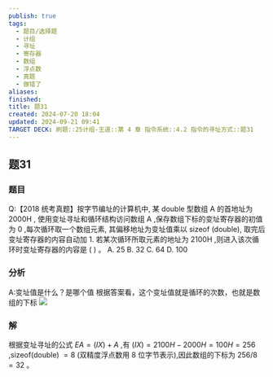 ```yaml
---
publish: true
tags:
  - 题目/选择题
  - 计组
  - 寻址
  - 寄存器
  - 数组
  - 浮点数
  - 真题
  - 做错了
aliases: 
finished: 
title: 题31
created: 2024-07-20 18:04
updated: 2024-09-21 09:41
TARGET DECK: 刷题::25计组-王道::第 4 章 指令系统::4.2 指令的寻址方式::题31
---
```

## 题31
### 题目
Q:【2018 统考真题】按字节编址的计算机中, 某 double 型数组 A 的首地址为 ${2000}\mathrm{H}$ , 使用变址寻址和循环结构访问数组 $\mathrm{A}$ ,保存数组下标的变址寄存器的初值为 0 ,每次循环取一个数组元素, 其偏移地址为变址值乘以 sizeof (double), 取完后变址寄存器的内容自动加 1.
若某次循环所取元素的地址为 ${2100}\mathrm{H}$ ,则进入该次循环时变址寄存器的内容是 ( ) 。
A. 25 
B. 32 
C. 64 
D. 100
### 分析
A:变址值是什么？是哪个值
根据答案看，这个变址值就是循环的次数，也就是数组的下标
![](https://img.hwenyi.live/202409211738468.webp)
### 解
根据变址寻址的公式 ${EA} = \left( {IX}\right)  + A$ ,有 $\left( {IX}\right)  = {2100}H - {2000}H = {100}H = {256}$ ,sizeof(double) $= 8$ (双精度浮点数用 8 位字节表示),因此数组的下标为 ${256}/8 = {32}$ 。
<!--ID: 1727368450841-->


 